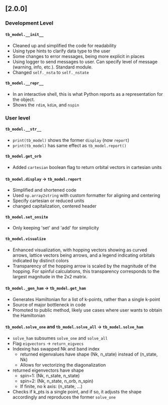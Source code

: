 ## [2.0.0]

### Development Level

#### `tb_model.__init__`
- Cleaned up and simplified the code for readability
- Using type hints to clarify data type to the user
- Some changes to error messages, being more explicit in places
- Using logger to send messages to user. Can specify level of message (warning, info, etc.). Standard module.
- Changed `self._nsta` to `self._nstate`

#### `tb_model.__repr__`
- In an interactive shell, this is what Python reports as a representation for the object.
- Shows the `rdim`, `kdim`, and `nspin`

### User level

#### `tb_model.__str__`
- `print(tb_model)` shows the former `display` (now `report`)
- `print(tb_model)` has same effect as `tb_model.report()`
#### `tb_model.get_orb`
- Added `cartesian` boolean flag to return orbital vectors in cartesian units
#### `tb_model.display` -> `tb_model.report` 
- Simplified and shortened code
- Used `np.array2string` with custom formatter for aligning and centering
- Specify cartesian or reduced units
- changed capitalization, centered header
#### `tb_model.set_onsite`
- Only keeping 'set' and 'add' for simplicity
#### `tb_model.visualize`
- Enhanced visualization, with hopping vectors showing as curved arrows, lattice vectors being arrows, and a legend indicating orbitals indicated by distinct colors
- Transparency of the hopping arrow is scaled by the magnitude of the hopping. For spinful calculations, this transparency corresponds to the largest magnitude in the 2x2 matrix.
#### `tb_model._gen_ham` -> `tb_model.get_ham`
- Generates Hamiltonian for a list of k-points, rather than a single k-point
- Source of major bottleneck in code
- Promoted to public method, likely use cases where user wants to obtain the Hamiltonian 
#### `tb_model.solve_one` and `tb_model.solve_all` -> `tb_model.solve_ham`
- `solve_ham` subsumes `solve_one` and `solve_all`
- Flag `eigvectors` -> `return_eigvecs`
- Indexing has swapped Nk and band index
  - returned eigenvalues have shape (Nk, n_state) instead of (n_state, Nk)
  - Allows for vectorizing the diagonalization
- returned eigenvectors have shape 
	- spin=1: (Nk, n_state, n_state) 
	- spin=2: (Nk, n_state, n_orb, n_spin)
	- If finite, no k axis: (n_state, ...)
- Checks if k_pts is a single point, and if so, it adjusts the shape accordingly and reproduces the former `solve_one`
